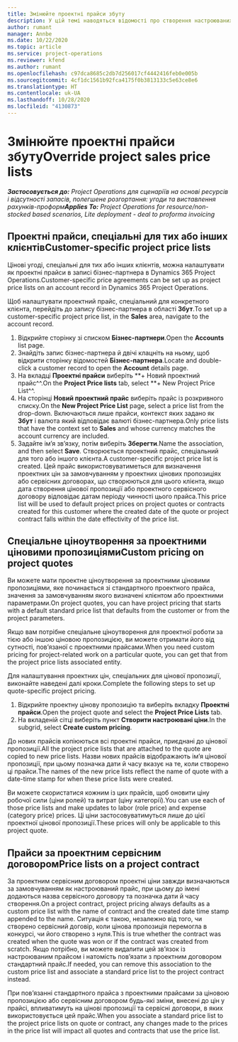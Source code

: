 ```yaml
---
title: Змінюйте проектні прайси збуту
description: У цій темі наводяться відомості про створення настроюваних прайсів збуту.
author: rumant
manager: Annbe
ms.date: 10/22/2020
ms.topic: article
ms.service: project-operations
ms.reviewer: kfend
ms.author: rumant
ms.openlocfilehash: c97dca8685c2db7d256017cf4442416feb0e005b
ms.sourcegitcommit: 4cf1dc1561b92fca4175f0b3813133c5e63ce8e6
ms.translationtype: HT
ms.contentlocale: uk-UA
ms.lasthandoff: 10/28/2020
ms.locfileid: "4130873"
---
```

# <a name="override-project-sales-price-lists"></a><span data-ttu-id="825ef-103">Змінюйте проектні прайси збуту</span><span class="sxs-lookup"><span data-stu-id="825ef-103">Override project sales price lists</span></span>

<span data-ttu-id="825ef-104">_**Застосовується до:** Project Operations для сценаріїв на основі ресурсів і відсутності запасів, полегшене розгортання: угоди та виставлення рахунків-проформ_</span><span class="sxs-lookup"><span data-stu-id="825ef-104">_**Applies To:** Project Operations for resource/non-stocked based scenarios, Lite deployment - deal to proforma invoicing_</span></span>

## <a name="customer-specific-project-price-lists"></a><span data-ttu-id="825ef-105">Проектні прайси, спеціальні для тих або інших клієнтів</span><span class="sxs-lookup"><span data-stu-id="825ef-105">Customer-specific project price lists</span></span>

<span data-ttu-id="825ef-106">Цінові угоді, спеціальні для тих або інших клієнтів, можна налаштувати як проектні прайси в записі бізнес-партнера в Dynamics 365 Project Operations.</span><span class="sxs-lookup"><span data-stu-id="825ef-106">Customer-specific price agreements can be set up as project price lists on an account record in Dynamics 365 Project Operations.</span></span>

<span data-ttu-id="825ef-107">Щоб налаштувати проектний прайс, спеціальний для конкретного клієнта, перейдіть до запису бізнес-партнера в області **Збут**.</span><span class="sxs-lookup"><span data-stu-id="825ef-107">To set up a customer-specific project price list, in the **Sales** area, navigate to the account record.</span></span>

1. <span data-ttu-id="825ef-108">Відкрийте сторінку зі списком **Бізнес-партнери**.</span><span class="sxs-lookup"><span data-stu-id="825ef-108">Open the **Accounts** list page.</span></span>
2. <span data-ttu-id="825ef-109">Знайдіть запис бізнес-партнера й двічі клацніть на ньому, щоб відкрити сторінку відомостей **Бізнес-партнера**.</span><span class="sxs-lookup"><span data-stu-id="825ef-109">Locate and double-click a customer record to open the **Account** details page.</span></span>
3. <span data-ttu-id="825ef-110">На вкладці **Проектні прайси** виберіть \*\*+ Новий проектний прайс^^.</span><span class="sxs-lookup"><span data-stu-id="825ef-110">On the **Project Price lists** tab, select \*\*+ New Project Price List^^.</span></span>
4. <span data-ttu-id="825ef-111">На сторінці **Новий проектний прайс** виберіть прайс із розкривного списку.</span><span class="sxs-lookup"><span data-stu-id="825ef-111">On the **New Project Price List** page, select a price list from the drop-down.</span></span> <span data-ttu-id="825ef-112">Включаються лише прайси, контекст яких задано як **Збут** і валюта який відповідає валюті бізнес-партнера.</span><span class="sxs-lookup"><span data-stu-id="825ef-112">Only price lists that have the context set to **Sales** and whose currency matches the account currency are included.</span></span>
5. <span data-ttu-id="825ef-113">Задайте ім’я зв’язку, потім виберіть **Зберегти**.</span><span class="sxs-lookup"><span data-stu-id="825ef-113">Name the association, and then select **Save**.</span></span> <span data-ttu-id="825ef-114">Створюється проектний прайс, спеціальний для того або іншого клієнта.</span><span class="sxs-lookup"><span data-stu-id="825ef-114">A customer-specific project price list is created.</span></span> <span data-ttu-id="825ef-115">Цей прайс використовуватиметься для визначення проектних цін за замовчуванням у проектних цінових пропозиціях або сервісних договорах, що створюються для цього клієнта, якщо дата створення цінової пропозиції або проектного сервісного договору відповідає датам періоду чинності цього прайса.</span><span class="sxs-lookup"><span data-stu-id="825ef-115">This price list will be used to default project prices on project quotes or contracts created for this customer where the created date of the quote or project contract falls within the date effectivity of the price list.</span></span>

## <a name="custom-pricing-on-project-quotes"></a><span data-ttu-id="825ef-116">Спеціальне ціноутворення за проектними ціновими пропозиціями</span><span class="sxs-lookup"><span data-stu-id="825ef-116">Custom pricing on project quotes</span></span>

<span data-ttu-id="825ef-117">Ви можете мати проектне ціноутворення за проектними ціновими пропозиціями, яке починається зі стандартного проектного прайса, значення за замовчуванням якого визначені клієнтом або проектними параметрами.</span><span class="sxs-lookup"><span data-stu-id="825ef-117">On project quotes, you can have project pricing that starts with a default standard price list that defaults from the customer or from the project parameters.</span></span>

<span data-ttu-id="825ef-118">Якщо вам потрібне спеціальне ціноутворення для проектної роботи за тією або іншою ціновою пропозицією, ви можете отримати його від сутності, пов’язаної с проектними прайсами.</span><span class="sxs-lookup"><span data-stu-id="825ef-118">When you need custom pricing for project-related work on a particular quote, you can get that from the project price lists associated entity.</span></span>

<span data-ttu-id="825ef-119">Для налаштування проектних цін, спеціальних для цінової пропозиції, виконайте наведені далі кроки.</span><span class="sxs-lookup"><span data-stu-id="825ef-119">Complete the following steps to set up quote-specific project pricing.</span></span>

1. <span data-ttu-id="825ef-120">Відкрийте проектну цінову пропозицію та виберіть вкладку **Проектні прайси**.</span><span class="sxs-lookup"><span data-stu-id="825ef-120">Open the project quote and select the **Project Price Lists** tab.</span></span>
2. <span data-ttu-id="825ef-121">На вкладеній сітці виберіть пункт **Створити настроювані ціни**.</span><span class="sxs-lookup"><span data-stu-id="825ef-121">In the subgrid, select **Create custom pricing**.</span></span>

<span data-ttu-id="825ef-122">До нових прайсів копіюються всі проектні прайси, приєднані до цінової пропозиції.</span><span class="sxs-lookup"><span data-stu-id="825ef-122">All the project price lists that are attached to the quote are copied to new price lists.</span></span> <span data-ttu-id="825ef-123">Назви нових прайсів відображають ім’я цінової пропозиції, при цьому позначка дати й часу вказує на те, коли створено ці прайси.</span><span class="sxs-lookup"><span data-stu-id="825ef-123">The names of the new price lists reflect the name of quote with a date-time stamp for when these price lists were created.</span></span>

<span data-ttu-id="825ef-124">Ви можете скористатися кожним із цих прайсів, щоб оновити ціну робочої сили (ціни ролей) та витрат (ціну категорії).</span><span class="sxs-lookup"><span data-stu-id="825ef-124">You can use each of those price lists and make updates to labor (role price) and expense (category price) prices.</span></span> <span data-ttu-id="825ef-125">Ці ціни застосовуватимуться лише до цієї проектної цінової пропозиції.</span><span class="sxs-lookup"><span data-stu-id="825ef-125">These prices will only be applicable to this project quote.</span></span>

## <a name="price-lists-on-a-project-contract"></a><span data-ttu-id="825ef-126">Прайси за проектним сервісним договором</span><span class="sxs-lookup"><span data-stu-id="825ef-126">Price lists on a project contract</span></span>

<span data-ttu-id="825ef-127">За проектним сервісним договором проектні ціни завжди визначаються за замовчуванням як настроюваний прайс, при цьому до імені додаються назва сервісного договору та позначка дати й часу створення.</span><span class="sxs-lookup"><span data-stu-id="825ef-127">On a project contract, project pricing always defaults as a custom price list with the name of contract and the created date time stamp appended to the name.</span></span> <span data-ttu-id="825ef-128">Ситуація є такою, незалежно від того, чи створено сервісний договір, коли цінова пропозиція перемогла в конкурсі, чи його створено з нуля.</span><span class="sxs-lookup"><span data-stu-id="825ef-128">This is true whether the contract was created when the quote was won or if the contract was created from scratch.</span></span> <span data-ttu-id="825ef-129">Якщо потрібно, ви можете видалити цей зв’язок із настроюваним прайсом і натомість пов’язати з проектним договором стандартний прайс.</span><span class="sxs-lookup"><span data-stu-id="825ef-129">If needed, you can remove this association to the custom price list and associate a standard price list to the project contract instead.</span></span>

<span data-ttu-id="825ef-130">При пов’язанні стандартного прайса з проектними прайсами за ціновою пропозицією або сервісним договором будь-які зміни, внесені до цін у прайсі, впливатимуть на цінові пропозиції та сервісні договори, в яких використовується цей прайс.</span><span class="sxs-lookup"><span data-stu-id="825ef-130">When you associate a standard price list to the project price lists on quote or contract, any changes made to the prices in the price list will impact all quotes and contracts that use the price list.</span></span>
